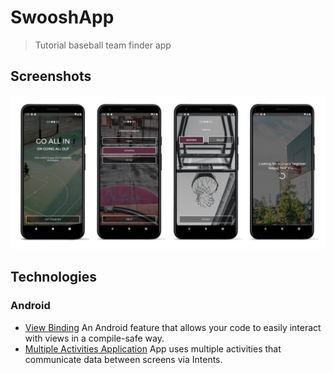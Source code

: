 # SwooshApp
> Tutorial baseball team finder app


## Screenshots
![App screenshots](./images/sw_screens.png)

## Technologies

### Android
* [View Binding](https://developer.android.com/topic/libraries/view-binding)
An Android feature that allows your code to easily interact with views in a compile-safe way.
* [Multiple Activities Application](https://developer.android.com/reference/android/app/Activity)
App uses multiple activities that communicate data between screens via Intents.
